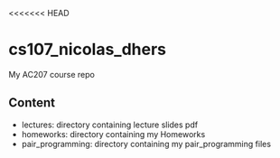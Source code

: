 <<<<<<< HEAD
# cs107_nicolas_dhers
My AC207 course repo

## Content

- lectures: directory containing lecture slides pdf
- homeworks: directory containing my Homeworks
- pair_programming: directory containing my pair_programming files

